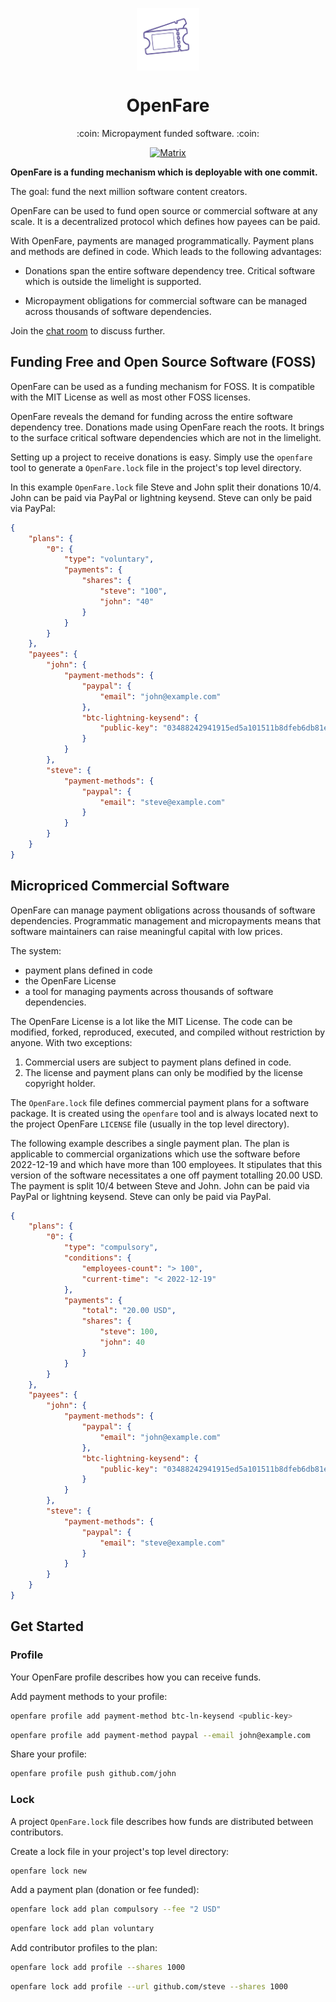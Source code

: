 <p align="center">
  <a href="https://openfare.dev">
    <img align="center" src="assets/logo_circle.svg" alt="OpenFare Logo" title="OpenFare" align="right" width="100" />
  </a>
  <h1 align="center">OpenFare</h1>
</p>

<p align="center">:coin: Micropayment funded software. :coin:</p>

<p align="center">
  <a href="https://matrix.to/#/#openfare:matrix.org"><img src="https://img.shields.io/matrix/openfare:matrix.org?label=chat&logo=matrix" alt="Matrix"></a>
</p>

**OpenFare is a funding mechanism which is deployable with one commit.**

The goal: fund the next million software content creators.

OpenFare can be used to fund open source or commercial software at any scale. It is a decentralized protocol which defines how payees can be paid.

With OpenFare, payments are managed programmatically. Payment plans and methods are defined in code. Which leads to the following advantages:

* Donations span the entire software dependency tree. Critical software which is outside the limelight is supported.

* Micropayment obligations for commercial software can be managed across thousands of software dependencies.

Join the [chat room](https://matrix.to/#/#openfare:matrix.org) to discuss further.

## Funding Free and Open Source Software (FOSS)

OpenFare can be used as a funding mechanism for FOSS. It is compatible with the MIT License as well as most other FOSS licenses.

OpenFare reveals the demand for funding across the entire software dependency tree. Donations made using OpenFare reach the roots. It brings to the surface critical software dependencies which are not in the limelight.

Setting up a project to receive donations is easy. Simply use the `openfare` tool to generate a `OpenFare.lock` file in the project's top level directory.

In this example `OpenFare.lock` file Steve and John split their donations 10/4. John can be paid via PayPal or lightning keysend. Steve can only be paid via PayPal:

```json
{
    "plans": {
        "0": {
            "type": "voluntary",
            "payments": {
                "shares": {
                    "steve": "100",
                    "john": "40"
                }
            }
        }
    },
    "payees": {
        "john": {
            "payment-methods": {
                "paypal": {
                    "email": "john@example.com"
                },
                "btc-lightning-keysend": {
                    "public-key": "03488242941915ed5a101511b8dfeb6db81e0fcd7546f6a55ef4dedf590a7d7dd5"
                }
            }
        },
        "steve": {
            "payment-methods": {
                "paypal": {
                    "email": "steve@example.com"
                }
            }
        }
    }
}
```

## Micropriced Commercial Software

OpenFare can manage payment obligations across thousands of software dependencies. Programmatic management and micropayments means that software maintainers can raise meaningful capital with low prices.

The system:

* payment plans defined in code
* the OpenFare License
* a tool for managing payments across thousands of software dependencies.

The OpenFare License is a lot like the MIT License. The code can be modified, forked, reproduced, executed, and compiled without restriction by anyone. With two exceptions:

1. Commercial users are subject to payment plans defined in code.
2. The license and payment plans can only be modified by the license copyright holder.

The `OpenFare.lock` file defines commercial payment plans for a software package. It is created using the `openfare` tool and is always located next to the project OpenFare `LICENSE` file (usually in the top level directory).

The following example describes a single payment plan. The plan is applicable to commercial organizations which use the software before 2022-12-19 and which have more than 100 employees. It stipulates that this version of the software necessitates a one off payment totalling 20.00 USD. The payment is split 10/4 between Steve and John. John can be paid via PayPal or lightning keysend. Steve can only be paid via PayPal.

```json
{
    "plans": {
        "0": {
            "type": "compulsory",
            "conditions": {
                "employees-count": "> 100",
                "current-time": "< 2022-12-19"
            },
            "payments": {
                "total": "20.00 USD",
                "shares": {
                    "steve": 100,
                    "john": 40
                }
            }
        }
    },
    "payees": {
        "john": {
            "payment-methods": {
                "paypal": {
                    "email": "john@example.com"
                },
                "btc-lightning-keysend": {
                    "public-key": "03488242941915ed5a101511b8dfeb6db81e0fcd7546f6a55ef4dedf590a7d7dd5"
                }
            }
        },
        "steve": {
            "payment-methods": {
                "paypal": {
                    "email": "steve@example.com"
                }
            }
        }
    }
}
```

## Get Started

### Profile

Your OpenFare profile describes how you can receive funds.

Add payment methods to your profile:

```bash
openfare profile add payment-method btc-ln-keysend <public-key>
```

```bash
openfare profile add payment-method paypal --email john@example.com
```

Share your profile:

```bash
openfare profile push github.com/john
```

### Lock

A project `OpenFare.lock` file describes how funds are distributed between contributors.

Create a lock file in your project's top level directory:

```bash
openfare lock new
```

Add a payment plan (donation or fee funded):

```bash
openfare lock add plan compulsory --fee "2 USD"
```

```bash
openfare lock add plan voluntary
```

Add contributor profiles to the plan:

```bash
openfare lock add profile --shares 1000
```

```bash
openfare lock add profile --url github.com/steve --shares 1000
```
